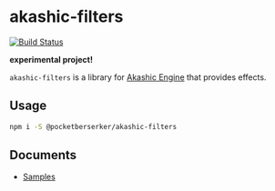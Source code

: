 # akashic-filters

[![Build Status](https://travis-ci.org/pocketberserker/akashic-filters.svg?branch=master)](https://travis-ci.org/pocketberserker/akashic-filters)

**experimental project!**

`akashic-filters` is a library for [Akashic Engine](https://akashic-games.github.io/) that provides effects.

## Usage

```bash
npm i -S @pocketberserker/akashic-filters
```

## Documents

* [Samples](https://pocketberserker.github.io/akashic-filters/)

